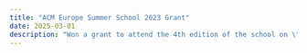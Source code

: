 ```yaml
---
title: "ACM Europe Summer School 2023 Grant"
date: 2025-03-01
description: "Won a grant to attend the 4th edition of the school on \"HPC Computer Architectures for AI and Dedicated Applications\" organized by BSC-CNS. Engaged with leading HPC experts, joined an international student community, and successfully completed the program, earning a certificate."
---
```

